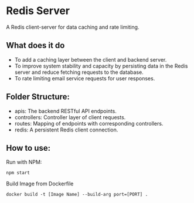# Redis Server
A Redis client-server for data caching and rate limiting.


## What does it do
+ To add a caching layer between the client and backend server.
+ To improve system stability and capacity by persisting data in the Redis server and reduce fetching requests to the database.
+ To rate limiting email service requests for user responses.

## Folder Structure:
+ apis: The backend RESTful API endpoints.
+ controllers: Controller layer of client requests.
+ routes: Mapping of endpoints with corresponding controllers.
+ redis: A persistent Redis client connection.

## How to use:
Run with NPM:
```node
npm start

```
Build Image from Dockerfile
```Docker
docker build -t [Image Name] --build-arg port=[PORT] .
```
